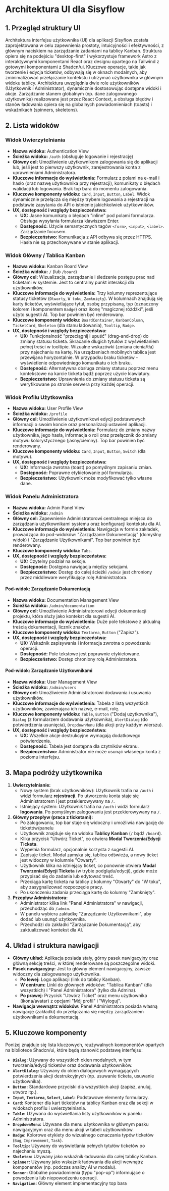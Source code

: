 # Architektura UI dla Sisyflow

## 1. Przegląd struktury UI

Architektura interfejsu użytkownika (UI) dla aplikacji Sisyflow została zaprojektowana w celu zapewnienia prostoty, intuicyjności i efektywności, z głównym naciskiem na zarządzanie zadaniami na tablicy Kanban. Struktura opiera się na podejściu "desktop-first" i wykorzystuje framework Astro z interaktywnymi komponentami React oraz designu opartego na Tailwind z gotowymi komponentami z Shadcn/ui. Kluczowe operacje, takie jak tworzenie i edycja ticketów, odbywają się w oknach modalnych, aby zminimalizować przełączanie kontekstu i utrzymać użytkownika w głównym widoku tablicy. Architektura uwzględnia dwie role użytkowników (Użytkownik i Administrator), dynamicznie dostosowując dostępne widoki i akcje. Zarządzanie stanem globalnym (np. dane zalogowanego użytkownika) realizowane jest przez React Context, a obsługa błędów i stanów ładowania opiera się na globalnych powiadomieniach (toasts) i wskaźnikach (spinners, skeletons).

## 2. Lista widoków

### Widok Uwierzytelniania

- **Nazwa widoku:** Authentication View
- **Ścieżka widoku:** `/auth` (obsługuje logowanie i rejestrację)
- **Główny cel:** Umożliwienie użytkownikom zalogowania się do aplikacji lub, jeśli jest to pierwszy użytkownik, zarejestrowania konta z uprawnieniami Administratora.
- **Kluczowe informacje do wyświetlenia:** Formularz z polami na e-mail i hasło (oraz nazwę użytkownika przy rejestracji), komunikaty o błędach walidacji lub logowania. Brak top bara do momentu zalogowania.
- **Kluczowe komponenty widoku:** `Card`, `Input`, `Button`, `Label`. Widok dynamicznie przełącza się między trybem logowania a rejestracji na podstawie zapytania do API o istnienie jakichkolwiek użytkowników.
- **UX, dostępność i względy bezpieczeństwa:**
  - **UX:** Jasne komunikaty o błędach "inline" pod polami formularza. Obsługa wysyłania formularza klawiszem Enter.
  - **Dostępność:** Użycie semantycznych tagów `<form>`, `<input>`, `<label>`. Zarządzanie focusem.
  - **Bezpieczeństwo:** Komunikacja z API odbywa się przez HTTPS. Hasła nie są przechowywane w stanie aplikacji.

### Widok Główny / Tablica Kanban

- **Nazwa widoku:** Kanban Board View
- **Ścieżka widoku:** `/` (lub `/board`)
- **Główny cel:** Wizualizacja, zarządzanie i śledzenie postępu prac nad ticketami w systemie. Jest to centralny punkt interakcji dla użytkowników.
- **Kluczowe informacje do wyświetlenia:** Trzy kolumny reprezentujące statusy ticketów (`Otwarty`, `W toku`, `Zamknięty`). W kolumnach znajdują się karty ticketów, wyświetlające tytuł, osobę przypisaną, typ (oznaczony kolorem i komponentem `Badge`) oraz ikonę "magicznej różdżki", jeśli użyto sugestii AI. Top bar powinien być renderowany.
- **Kluczowe komponenty widoku:** `BoardContainer`, `KanbanColumn`, `TicketCard`, `Skeleton` (dla stanu ładowania), `Tooltip`, `Badge`.
- **UX, dostępność i względy bezpieczeństwa:**
  - **UX:** Funkcjonalność "przeciągnij i upuść" (drag-and-drop) do zmiany statusu ticketa. Skracanie długich tytułów z wyświetlaniem pełnej treści w tooltipie. Wizualne wskazówki (zmiana cienia/tła) przy najechaniu na kartę. Na urządzeniach mobilnych tablica jest przewijana horyzontalnie. W przypadku braku ticketów - wyświetlenie odpowiedniego komunikatu o ich braku.
  - **Dostępność:** Alternatywna obsługa zmiany statusu poprzez menu kontekstowe na karcie ticketa bądź poprzez użycie klawiatury.
  - **Bezpieczeństwo:** Uprawnienia do zmiany statusu ticketa są weryfikowane po stronie serwera przy każdej operacji.

### Widok Profilu Użytkownika

- **Nazwa widoku:** User Profile View
- **Ścieżka widoku:** `/profile`
- **Główny cel:** Umożliwienie użytkownikowi edycji podstawowych informacji o swoim koncie oraz personalizacji ustawień aplikacji.
- **Kluczowe informacje do wyświetlenia:** Formularz do zmiany nazwy użytkownika, jego hasła, informacja o roli oraz przełącznik do zmiany motywu kolorystycznego (jasny/ciemny). Top bar powinien być renderowany.
- **Kluczowe komponenty widoku:** `Card`, `Input`, `Button`, `Switch` (dla motywu).
- **UX, dostępność i względy bezpieczeństwa:**
  - **UX:** Informacja zwrotna (toast) po pomyślnym zapisaniu zmian.
  - **Dostępność:** Poprawne etykietowanie pól formularza.
  - **Bezpieczeństwo:** Użytkownik może modyfikować tylko własne dane.

### Widok Panelu Administratora

- **Nazwa widoku:** Admin Panel View
- **Ścieżka widoku:** `/admin`
- **Główny cel:** Zapewnienie Administratorowi centralnego miejsca do zarządzania użytkownikami systemu oraz konfiguracji kontekstu dla AI.
- **Kluczowe informacje do wyświetlenia:** Nawigacja w formie zakładek, prowadząca do pod-widoków: "Zarządzanie Dokumentacją" (domyślny widok) i "Zarządzanie Użytkownikami". Top bar powinien być renderowany.
- **Kluczowe komponenty widoku:** `Tabs`.
- **UX, dostępność i względy bezpieczeństwa:**
  - **UX:** Czytelny podział na sekcje.
  - **Dostępność:** Dostępna nawigacja między sekcjami.
  - **Bezpieczeństwo:** Dostęp do całej ścieżki `/admin` jest chroniony przez middleware weryfikujący rolę Administratora.

#### Pod-widok: Zarządzanie Dokumentacją

- **Nazwa widoku:** Documentation Management View
- **Ścieżka widoku:** `/admin/documentation`
- **Główny cel:** Umożliwienie Administratorowi edycji dokumentacji projektu, która służy jako kontekst dla sugestii AI.
- **Kluczowe informacje do wyświetlenia:** Duże pole tekstowe z aktualną treścią dokumentacji, licznik znaków.
- **Kluczowe komponenty widoku:** `Textarea`, `Button` ("Zapisz").
- **UX, dostępność i względy bezpieczeństwa:**
  - **UX:** Wskaźnik zapisywania i informacja zwrotna o powodzeniu operacji.
  - **Dostępność:** Pole tekstowe jest poprawnie etykietowane.
  - **Bezpieczeństwo:** Dostęp chroniony rolą Administratora.

#### Pod-widok: Zarządzanie Użytkownikami

- **Nazwa widoku:** User Management View
- **Ścieżka widoku:** `/admin/users`
- **Główny cel:** Umożliwienie Administratorowi dodawania i usuwania użytkowników.
- **Kluczowe informacje do wyświetlenia:** Tabela z listą wszystkich użytkowników, zawierająca ich nazwę, e-mail, rolę.
- **Kluczowe komponenty widoku:** `Table`, `Button` ("Dodaj użytkownika"), `Dialog` (z formularzem dodawania użytkownika), `AlertDialog` (do potwierdzenia usunięcia), `DropdownMenu` (dla akcji przy każdym wierszu).
- **UX, dostępność i względy bezpieczeństwa:**
  - **UX:** Wszelkie akcje destrukcyjne wymagają dodatkowego potwierdzenia.
  - **Dostępność:** Tabela jest dostępna dla czytników ekranu.
  - **Bezpieczeństwo:** Administrator nie może usunąć własnego konta z poziomu interfejsu.

## 3. Mapa podróży użytkownika

1.  **Uwierzytelnianie:**
    - Nowy system (brak użytkowników): Użytkownik trafia na `/auth` i widzi formularz **rejestracji**. Po utworzeniu konta staje się Administratorem i jest przekierowywany na `/`.
    - Istniejący system: Użytkownik trafia na `/auth` i widzi formularz **logowania**. Po pomyślnym zalogowaniu jest przekierowywany na `/`.
2.  **Główny przepływ (praca z ticketami):**
    - Po zalogowaniu, top bar staje się widoczny i umożliwia nawigację do ticketów/panelu
    - Użytkownik znajduje się na widoku **Tablicy Kanban** (`/` bądź `/board`).
    - Klika przycisk "Utwórz Ticket", co otwiera **Modal Tworzenia/Edycji Ticketa**.
    - Wypełnia formularz, opcjonalnie korzysta z sugestii AI.
    - Zapisuje ticket. Modal zamyka się, tablica odświeża, a nowy ticket jest widoczny w kolumnie "Otwarty".
    - Użytkownik klika na istniejący ticket, co ponownie otwiera **Modal Tworzenia/Edycji Ticketa** (w trybie podglądu/edycji), gdzie może przypisać się do zadania lub edytować treść.
    - Przeciąga kartę ticketa na tablicy z kolumny "Otwarty" do "W toku", aby zasygnalizować rozpoczęcie pracy.
    - Po ukończeniu zadania przeciąga kartę do kolumny "Zamknięty".
3.  **Przepływ Administratora:**
    - Administrator klika link "Panel Administratora" w nawigacji, przechodząc do `/admin`.
    - W panelu wybiera zakładkę "Zarządzanie Użytkownikami", aby dodać lub usunąć użytkownika.
    - Przechodzi do zakładki "Zarządzanie Dokumentacją", aby zaktualizować kontekst dla AI.

## 4. Układ i struktura nawigacji

- **Główny układ:** Aplikacja posiada stały, górny pasek nawigacyjny oraz główną sekcję treści, w której renderowane są poszczególne widoki.
- **Pasek nawigacyjny:** Jest to główny element nawigacyjny, zawsze widoczny dla zalogowanego użytkownika.
  - **Po lewej:** Logo aplikacji (link do tablicy Kanban).
  - **W centrum:** Linki do głównych widoków: "Tablica Kanban" (dla wszystkich) i "Panel Administratora" (tylko dla Admina).
  - **Po prawej:** Przycisk "Utwórz Ticket" oraz menu użytkownika (ikona/avatar) z opcjami "Mój profil" i "Wyloguj".
- **Nawigacja wewnątrz widoków:** Panel Administratora posiada własną nawigację (zakładki) do przełączania się między zarządzaniem użytkownikami a dokumentacją.

## 5. Kluczowe komponenty

Poniżej znajduje się lista kluczowych, reużywalnych komponentów opartych na bibliotece Shadcn/ui, które będą stanowić podstawę interfejsu:

- **`Dialog`:** Używany do wszystkich okien modalnych, w tym tworzenia/edycji ticketów oraz dodawania użytkowników.
- **`AlertDialog`:** Używany do okien dialogowych wymagających potwierdzenia akcji destrukcyjnych (np. usuwanie ticketa, usuwanie użytkownika).
- **`Button`:** Standardowe przyciski dla wszystkich akcji (zapisz, anuluj, utwórz itp.).
- **`Input`, `Textarea`, `Select`, `Label`:** Podstawowe elementy formularzy.
- **`Card`:** Kontener dla kart ticketów na tablicy Kanban oraz dla sekcji w widokach profilu i uwierzytelniania.
- **`Table`:** Używana do wyświetlania listy użytkowników w panelu Administratora.
- **`DropdownMenu`:** Używane dla menu użytkownika w głównym pasku nawigacyjnym oraz dla menu akcji w tabeli użytkowników.
- **`Badge`:** Kolorowe etykiety do wizualnego oznaczania typów ticketów (`Bug`, `Improvement`, `Task`).
- **`Tooltip`:** Używany do wyświetlania pełnych tytułów ticketów po najechaniu myszą.
- **`Skeleton`:** Używany jako wskaźnik ładowania dla całej tablicy Kanban.
- **`Spinner`:** Używany jako wskaźnik ładowania dla akcji wewnątrz komponentów (np. podczas analizy AI w modalu).
- **`Sonner`:** Globalne powiadomienia (typu "pop-up") informujące o powodzeniu lub niepowodzeniu operacji.
- **`Navigation`:** Główny element implementacyjny top bara
